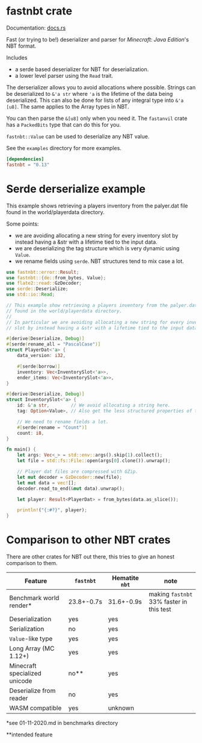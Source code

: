 # fastnbt crate

Documentation: [docs.rs](https://docs.rs/crate/fastnbt)

Fast (or trying to be!) deserializer and parser for *Minecraft: Java Edition*'s NBT format.

Includes

* a serde based deserializer for NBT for deserialization.
* a lower level parser using the `Read` trait.

The derserializer allows you to avoid allocations where possible. Strings can be
deserialized to `&'a str` where `'a` is the lifetime of the data being
deserialized. This can also be done for lists of any integral type into 
`&'a [u8]`. The same applies to the Array types in NBT.

You can then parse the `&[u8]` only when you need it. The `fastanvil` crate has
a `PackedBits` type that can do this for you.

`fastnbt::Value` can be used to deserialize any NBT value.

See the `examples` directory for more examples.

```toml
[dependencies]
fastnbt = "0.13"
```

# Serde derserialize example

This example shows retrieving a players inventory from the palyer.dat file found
in the world/playerdata directory.

Some points:

* we are avoiding allocating a new string for every inventory slot by instead
  having a &str with a lifetime tied to the input data.
* we are deserializing the tag structure which is very dynamic using `Value`.
* we rename fields using `serde`. NBT structures tend to mix case a lot.

```rust
use fastnbt::error::Result;
use fastnbt::{de::from_bytes, Value};
use flate2::read::GzDecoder;
use serde::Deserialize;
use std::io::Read;

// This example show retrieving a players inventory from the palyer.dat file
// found in the world/playerdata directory.
//
// In particular we are avoiding allocating a new string for every inventory
// slot by instead having a &str with a lifetime tied to the input data.

#[derive(Deserialize, Debug)]
#[serde(rename_all = "PascalCase")]
struct PlayerDat<'a> {
    data_version: i32,

    #[serde(borrow)]
    inventory: Vec<InventorySlot<'a>>,
    ender_items: Vec<InventorySlot<'a>>,
}

#[derive(Deserialize, Debug)]
struct InventorySlot<'a> {
    id: &'a str,        // We avoid allocating a string here.
    tag: Option<Value>, // Also get the less structured properties of the object.

    // We need to rename fields a lot.
    #[serde(rename = "Count")]
    count: i8,
}

fn main() {
    let args: Vec<_> = std::env::args().skip(1).collect();
    let file = std::fs::File::open(args[0].clone()).unwrap();

    // Player dat files are compressed with GZip.
    let mut decoder = GzDecoder::new(file);
    let mut data = vec![];
    decoder.read_to_end(&mut data).unwrap();

    let player: Result<PlayerDat> = from_bytes(data.as_slice());

    println!("{:#?}", player);
}
```

# Comparison to other NBT crates

There are other crates for NBT out there, this tries to give an honest comparison to them.

| Feature | `fastnbt` | Hematite `nbt` | note |
| ------- | --------- | -------------- | ---- |
| Benchmark world render\* | 23.8+-0.7s | 31.6+-0.9s | making `fastnbt` 33% faster in this test |
| Deserialization | yes | yes | |
| Serialization | no | yes | |
| `Value`-like type | yes | yes | |
| Long Array (MC 1.12+) | yes | yes | | 
| Minecraft specialized unicode | no\*\* | yes | |
| Deserialize from reader | no | yes | |
| WASM compatible | yes | unknown | | 


\*see 01-11-2020.md in benchmarks directory

\*\*intended feature

